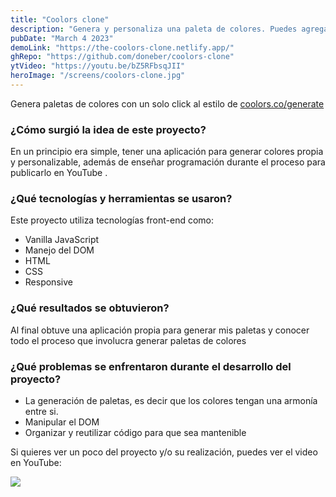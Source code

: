 ```yaml
---
title: "Coolors clone"
description: "Genera y personaliza una paleta de colores. Puedes agregar o eliminar los colores que quieras."
pubDate: "March 4 2023"
demoLink: "https://the-coolors-clone.netlify.app/"
ghRepo: "https://github.com/doneber/coolors-clone"
ytVideo: "https://youtu.be/bZ5RFbsqJII"
heroImage: "/screens/coolors-clone.jpg"
---
```


Genera paletas de colores con un solo click al estilo de [coolors.co/generate](http://coolors.co/generate) 

### ¿Cómo surgió la idea de este proyecto?

En un principio era simple, tener una aplicación para generar colores propia y personalizable, además de enseñar programación durante el proceso para publicarlo en YouTube .

### ¿Qué tecnologías y herramientas se usaron?

Este proyecto utiliza tecnologías front-end como:

- Vanilla JavaScript
- Manejo del DOM
- HTML
- CSS
- Responsive

### ¿Qué resultados se obtuvieron?

Al final obtuve una aplicación propia para generar mis paletas y conocer todo el proceso que involucra generar paletas de colores

### ¿Qué problemas se enfrentaron durante el desarrollo del proyecto?

- La generación de paletas, es decir que los colores tengan una armonía entre si.
- Manipular el DOM
- Organizar y reutilizar código para que sea mantenible

Si quieres ver un poco del proyecto y/o su realización, puedes ver el video en YouTube:

[![](https://img.youtube.com/vi/bZ5RFbsqJII/maxresdefault.jpg)](https://youtu.be/bZ5RFbsqJII)